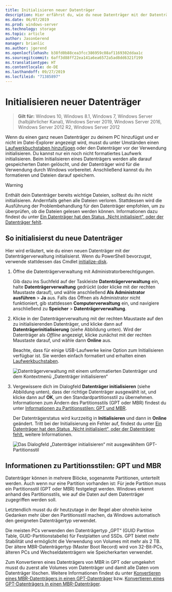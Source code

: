```yaml
---
title: Initialisieren neuer Datenträger
description: Hier erfährst du, wie du neue Datenträger mit der Datenträgerverwaltung initialisierst und damit für die Verwendung vorbereitest. Darüber hinaus findest du hier Links zur Problembehandlung.
ms.date: 06/07/2019
ms.prod: windows-server
ms.technology: storage
ms.topic: article
author: JasonGerend
manager: brianlic
ms.author: jgerend
ms.openlocfilehash: b38fd0b88cea3fcc386959c08af1169302ddaa1c
ms.sourcegitcommit: 6aff3d88ff22ea141a6ea6572a5ad8dd6321f199
ms.translationtype: HT
ms.contentlocale: de-DE
ms.lasthandoff: 09/27/2019
ms.locfileid: "71385897"
---
```

# <a name="initialize-new-disks"></a>Initialisieren neuer Datenträger

> **Gilt für:** Windows 10, Windows 8.1, Windows 7, Windows Server (halbjährlicher Kanal), Windows Server 2019, Windows Server 2016, Windows Server 2012 R2, Windows Server 2012

Wenn du einen ganz neuen Datenträger zu deinem PC hinzufügst und er nicht im Datei-Explorer angezeigt wird, musst du unter Umständen einen [Laufwerkbuchstaben hinzufügen](change-a-drive-letter.md) oder den Datenträger vor der Verwendung initialisieren. Du kannst nur ein noch nicht formatiertes Laufwerk initialisieren. Beim Initialisieren eines Datenträgers werden alle darauf gespeicherten Daten gelöscht, und der Datenträger wird für die Verwendung durch Windows vorbereitet. Anschließend kannst du ihn formatieren und Dateien darauf speichern.

> [!WARNING]
> Enthält dein Datenträger bereits wichtige Dateien, solltest du ihn nicht initialisieren. Andernfalls gehen alle Dateien verloren. Stattdessen wird die Ausführung der Problembehandlung für den Datenträger empfohlen, um zu überprüfen, ob die Dateien gelesen werden können. Informationen dazu findest du unter [Ein Datenträger hat den Status „Nicht initialisiert“, oder der Datenträger fehlt](troubleshooting-disk-management.md#a-disks-status-is-not-initialized-or-the-disk-is-missing).

## <a name="to-initialize-new-disks"></a>So initialisierst du neue Datenträger

Hier wird erläutert, wie du einen neuen Datenträger mit der Datenträgerverwaltung initialisierst. Wenn du PowerShell bevorzugst, verwende stattdessen das Cmdlet [initialize-disk](https://docs.microsoft.com/powershell/module/storage/initialize-disk).

1. Öffne die Datenträgerverwaltung mit Administratorberechtigungen. 
 
    Gib dazu ins Suchfeld auf der Taskleiste **Datenträgerverwaltung** ein, halte **Datenträgerverwaltung** gedrückt (oder klicke mit der rechten Maustaste darauf), und wähle anschließend **Als Administrator ausführen** > **Ja** aus. Falls das Öffnen als Administrator nicht funktioniert, gib stattdessen **Computerverwaltung** ein, und navigiere anschließend zu **Speicher** > **Datenträgerverwaltung**.
1. Klicke in der Datenträgerverwaltung mit der rechten Maustaste auf den zu initialisierenden Datenträger, und klicke dann auf **Datenträgerinitialisierung** (siehe Abbildung unten). Wird der Datenträger als *Offline* angezeigt, klicke zunächst mit der rechten Maustaste darauf, und wähle dann **Online** aus.

     Beachte, dass für einige USB-Laufwerke keine Option zum Initialisieren verfügbar ist. Sie werden einfach formatiert und erhalten einen [Laufwerkbuchstaben](change-a-drive-letter.md).

    ![Datenträgerverwaltung mit einem unformatierten Datenträger und dem Kontextmenü „Datenträger initialisieren“](media/uninitialized-disk.PNG)
2. Vergewissere dich im Dialogfeld **Datenträger initialisieren** (siehe Abbildung unten), dass der richtige Datenträger ausgewählt ist, und klicke dann auf **OK**, um den Standardpartitionsstil zu übernehmen. Informationen zum Ändern des Partitionsstils (GPT oder MBR) findest du unter [Informationen zu Partitionsstilen: GPT und MBR](#about-partition-styles---gpt-and-mbr).

     Der Datenträgerstatus wird kurzzeitig in **Initialisieren** und dann in **Online** geändert. Tritt bei der Initialisierung ein Fehler auf, findest du unter [Ein Datenträger hat den Status „Nicht initialisiert“, oder der Datenträger fehlt.](troubleshooting-disk-management.md#a-disks-status-is-not-initialized-or-the-disk-is-missing) weitere Informationen.

    ![Das Dialogfeld „Datenträger initialisieren“ mit ausgewähltem GPT-Partitionsstil](media/initialize-disk.PNG)

## <a name="about-partition-styles---gpt-and-mbr"></a>Informationen zu Partitionsstilen: GPT und MBR

Datenträger können in mehrere Blöcke, sogenannte Partitionen, unterteilt werden. Auch wenn nur eine Partition vorhanden ist: Für jede Partition muss ein Partitionsstil (GPT oder MBR) festgelegt werden. Windows erkennt anhand des Partitionsstils, wie auf die Daten auf dem Datenträger zugegriffen werden soll.

Letztendlich musst du dir heutzutage in der Regel aber ohnehin keine Gedanken mehr über den Partitionsstil machen, da Windows automatisch den geeigneten Datenträgertyp verwendet.

Die meisten PCs verwenden den Datenträgertyp „GPT“ (GUID Partition Table, GUID-Partitionstabelle) für Festplatten und SSDs. GPT bietet mehr Stabilität und ermöglicht die Verwendung von Volumes mit mehr als 2 TB. Der ältere MBR-Datenträgertyp (Master Boot Record) wird von 32-Bit-PCs, älteren PCs und Wechseldatenträgern wie Speicherkarten verwendet.

Zum Konvertieren eines Datenträgers von MBR in GPT oder umgekehrt musst du zuerst alle Volumes vom Datenträger und damit alle Daten vom Datenträger löschen. Weitere Informationen findest du unter [Konvertieren eines MBR-Datenträgers in einen GPT-Datenträger](change-an-mbr-disk-into-a-gpt-disk.md) bzw. [Konvertieren eines GPT-Datenträgers in einen MBR-Datenträger](change-a-gpt-disk-into-an-mbr-disk.md).